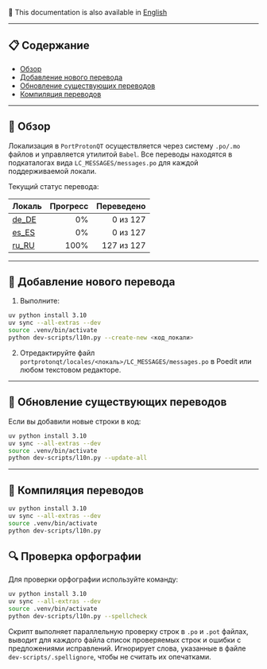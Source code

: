 📘 This documentation is also available in [English](README.md)

---

## 📋 Содержание
- [Обзор](#обзор)
- [Добавление нового перевода](#добавление-нового-перевода)
- [Обновление существующих переводов](#обновление-существующих-переводов)
- [Компиляция переводов](#компиляция-переводов)

---

## 📖 Обзор

Локализация в `PortProtonQT` осуществляется через систему `.po/.mo` файлов и управляется утилитой `Babel`. Все переводы находятся в подкаталогах вида `LC_MESSAGES/messages.po` для каждой поддерживаемой локали.

Текущий статус перевода:

<!-- Сгенерировано автоматически! -->

| Локаль | Прогресс | Переведено |
| :----- | -------: | ---------: |
| [de_DE](./de_DE/LC_MESSAGES/messages.po) | 0% | 0 из 127 |
| [es_ES](./es_ES/LC_MESSAGES/messages.po) | 0% | 0 из 127 |
| [ru_RU](./ru_RU/LC_MESSAGES/messages.po) | 100% | 127 из 127 |

---


## 🏁 Добавление нового перевода

1. Выполните:

```bash
uv python install 3.10
uv sync --all-extras --dev
source .venv/bin/activate
python dev-scripts/l10n.py --create-new <код_локали>
```

2. Отредактируйте файл `portprotonqt/locales/<локаль>/LC_MESSAGES/messages.po` в Poedit или любом текстовом редакторе.

---

## 🔄 Обновление существующих переводов

Если вы добавили новые строки в код:

```bash
uv python install 3.10
uv sync --all-extras --dev
source .venv/bin/activate
python dev-scripts/l10n.py --update-all
```

---

## 🧵 Компиляция переводов

```bash
uv python install 3.10
uv sync --all-extras --dev
source .venv/bin/activate
python dev-scripts/l10n.py
```

## 🔍 Проверка орфографии

Для проверки орфографии используйте команду:

```bash
uv python install 3.10
uv sync --all-extras --dev
source .venv/bin/activate
python dev-scripts/l10n.py --spellcheck
```

Скрипт выполняет параллельную проверку строк в `.po` и `.pot` файлах, выводит для каждого файла список проверяемых строк и ошибки с предложениями исправлений. Игнорирует слова, указанные в файле `dev-scripts/.spellignore`, чтобы не считать их опечатками.
